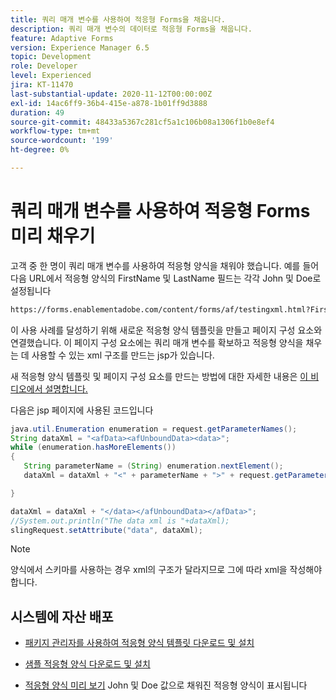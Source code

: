 ```yaml
---
title: 쿼리 매개 변수를 사용하여 적응형 Forms을 채웁니다.
description: 쿼리 매개 변수의 데이터로 적응형 Forms을 채웁니다.
feature: Adaptive Forms
version: Experience Manager 6.5
topic: Development
role: Developer
level: Experienced
jira: KT-11470
last-substantial-update: 2020-11-12T00:00:00Z
exl-id: 14ac6ff9-36b4-415e-a878-1b01ff9d3888
duration: 49
source-git-commit: 48433a5367c281cf5a1c106b08a1306f1b0e8ef4
workflow-type: tm+mt
source-wordcount: '199'
ht-degree: 0%

---
```


# 쿼리 매개 변수를 사용하여 적응형 Forms 미리 채우기

고객 중 한 명이 쿼리 매개 변수를 사용하여 적응형 양식을 채워야 했습니다. 예를 들어 다음 URL에서 적응형 양식의 FirstName 및 LastName 필드는 각각 John 및 Doe로 설정됩니다

```html
https://forms.enablementadobe.com/content/forms/af/testingxml.html?FirstName=John&LastName=Doe
```

이 사용 사례를 달성하기 위해 새로운 적응형 양식 템플릿을 만들고 페이지 구성 요소와 연결했습니다. 이 페이지 구성 요소에는 쿼리 매개 변수를 확보하고 적응형 양식을 채우는 데 사용할 수 있는 xml 구조를 만드는 jsp가 있습니다.

새 적응형 양식 템플릿 및 페이지 구성 요소를 만드는 방법에 대한 자세한 내용은 [이 비디오에서 설명합니다.](https://experienceleague.adobe.com/docs/experience-manager-learn/forms/storing-and-retrieving-form-data/part5.html?lang=en)

다음은 jsp 페이지에 사용된 코드입니다

```java
java.util.Enumeration enumeration = request.getParameterNames();
String dataXml = "<afData><afUnboundData><data>";
while (enumeration.hasMoreElements())
{
   String parameterName = (String) enumeration.nextElement();
   dataXml = dataXml + "<" + parameterName + ">" + request.getParameter(parameterName) + "</" + parameterName + ">";

}

dataXml = dataXml + "</data></afUnboundData></afData>";
//System.out.println("The data xml is "+dataXml);
slingRequest.setAttribute("data", dataXml);
```

>[!NOTE]
>
>양식에서 스키마를 사용하는 경우 xml의 구조가 달라지므로 그에 따라 xml을 작성해야 합니다.


## 시스템에 자산 배포

* [패키지 관리자를 사용하여 적응형 양식 템플릿 다운로드 및 설치](assets/populate-with-xml.zip)
* [샘플 적응형 양식 다운로드 및 설치](assets/populate-af-with-query-paramters-form.zip)

* [적응형 양식 미리 보기](http://localhost:4502/content/dam/formsanddocuments/testingxml/jcr:content?wcmmode=disabled&amp;FirstName=John&amp;LastName=Doe)
John 및 Doe 값으로 채워진 적응형 양식이 표시됩니다
